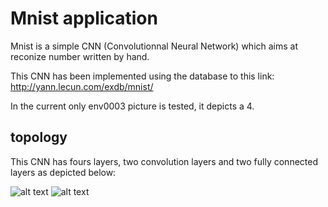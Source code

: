 # Mnist application

Mnist is a simple CNN (Convolutionnal Neural Network) which aims at reconize number written by hand.

This CNN has been implemented using the database to this link: 
http://yann.lecun.com/exdb/mnist/

In the current only env0003 picture is tested, it depicts a 4.

## topology

This CNN has fours layers, two convolution layers and two fully connected layers as depicted below:

![alt text](https://github.com/sjthales/cva6-softcore-contest/blob/contest_2021_2022/docs/pictures/mnist_1.png)
![alt text](https://github.com/sjthales/cva6-softcore-contest/blob/contest_2021_2022/docs/pictures/mnist_2.png)
